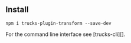 ## Install

```
npm i trucks-plugin-transform --save-dev
```

For the command line interface see [trucks-cli][].
